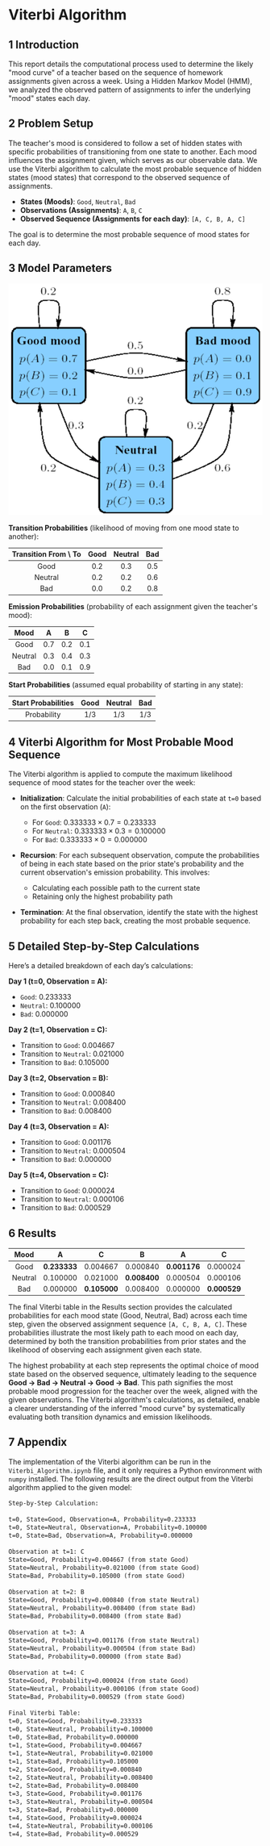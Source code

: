 # Viterbi Algorithm

## 1 Introduction

This report details the computational process used to determine the likely "mood curve" of a teacher based on the sequence of homework assignments given across a week. Using a Hidden Markov Model (HMM), we analyzed the observed pattern of assignments to infer the underlying "mood" states each day.

## 2 Problem Setup

The teacher's mood is considered to follow a set of hidden states with specific probabilities of transitioning from one state to another. Each mood influences the assignment given, which serves as our observable data. We use the Viterbi algorithm to calculate the most probable sequence of hidden states (mood states) that correspond to the observed sequence of assignments.

* **States (Moods)**: `Good`, `Neutral`, `Bad`
* **Observations (Assignments)**: `A`, `B`, `C`
* **Observed Sequence (Assignments for each day)**: `[A, C, B, A, C]`

The goal is to determine the most probable sequence of mood states for each day.

## 3 Model Parameters

![](assets/Figure.png)

**Transition Probabilities** (likelihood of moving from one mood state to another):

| Transition From \ To | Good | Neutral | Bad |
| :---: | :---: | :---: | :---: |
| Good | 0.2 | 0.3 | 0.5 |
| Neutral | 0.2 | 0.2 | 0.6 |
| Bad | 0.0 | 0.2 | 0.8 |

**Emission Probabilities** (probability of each assignment given the teacher's mood):

| Mood | A | B | C |
| :---: | :---: | :---: | :---: |
| Good | 0.7 | 0.2 | 0.1 |
| Neutral | 0.3 | 0.4 | 0.3 |
| Bad | 0.0 | 0.1 | 0.9 |

**Start Probabilities** (assumed equal probability of starting in any state):

| Start Probabilities | Good | Neutral | Bad |
| :---: | :---: | :---: | :---: |
| Probability | $1/3$ | $1/3$ | $1/3$ |

## 4 Viterbi Algorithm for Most Probable Mood Sequence

The Viterbi algorithm is applied to compute the maximum likelihood sequence of mood states for the teacher over the week:

* **Initialization**: Calculate the initial probabilities of each state at `t=0` based on the first observation (`A`):

  * For `Good`: $0.333333 \times 0.7 = 0.233333$
  * For `Neutral`: $0.333333 \times 0.3 = 0.100000$
  * For `Bad`: $0.333333 \times 0 = 0.000000$

* **Recursion**: For each subsequent observation, compute the probabilities of being in each state based on the prior state's probability and the current observation's emission probability. This involves:

  * Calculating each possible path to the current state
  * Retaining only the highest probability path

* **Termination**: At the final observation, identify the state with the highest probability for each step back, creating the most probable sequence.

## 5 Detailed Step-by-Step Calculations

Here’s a detailed breakdown of each day’s calculations:

**Day 1 (t=0, Observation = A):**

* `Good`: $0.233333$
* `Neutral`: $0.100000$
* `Bad`: $0.000000$

**Day 2 (t=1, Observation = C):**

* Transition to `Good`: $0.004667$
* Transition to `Neutral`: $0.021000$
* Transition to `Bad`: $0.105000$

**Day 3 (t=2, Observation = B):**

* Transition to `Good`: $0.000840$
* Transition to `Neutral`: $0.008400$
* Transition to `Bad`: $0.008400$

**Day 4 (t=3, Observation = A):**

* Transition to `Good`: $0.001176$
* Transition to `Neutral`: $0.000504$
* Transition to `Bad`: $0.000000$

**Day 5 (t=4, Observation = C):**

* Transition to `Good`: $0.000024$
* Transition to `Neutral`: $0.000106$
* Transition to `Bad`: $0.000529$

## 6 Results

| Mood | A | C | B | A | C |
| :---: | :---: | :---: | :---: | :---: | :---: |
| Good | **0.233333** | 0.004667 | 0.000840 | **0.001176** | 0.000024 |
| Neutral | 0.100000 | 0.021000 | **0.008400** | 0.000504 | 0.000106 |
| Bad | 0.000000 | **0.105000** | 0.008400 | 0.000000 | **0.000529** |

The final Viterbi table in the Results section provides the calculated probabilities for each mood state (Good, Neutral, Bad) across each time step, given the observed assignment sequence `[A, C, B, A, C]`. These probabilities illustrate the most likely path to each mood on each day, determined by both the transition probabilities from prior states and the likelihood of observing each assignment given each state.

The highest probability at each step represents the optimal choice of mood state based on the observed sequence, ultimately leading to the sequence **Good → Bad → Neutral → Good → Bad**. This path signifies the most probable mood progression for the teacher over the week, aligned with the given observations. The Viterbi algorithm's calculations, as detailed, enable a clearer understanding of the inferred "mood curve" by systematically evaluating both transition dynamics and emission likelihoods.

## 7 Appendix

The implementation of the Viterbi algorithm can be run in the `Viterbi_Algorithm.ipynb` file, and it only requires a Python environment with `numpy` installed. The following results are the direct output from the Viterbi algorithm applied to the given model:

```
Step-by-Step Calculation:

t=0, State=Good, Observation=A, Probability=0.233333
t=0, State=Neutral, Observation=A, Probability=0.100000
t=0, State=Bad, Observation=A, Probability=0.000000

Observation at t=1: C
State=Good, Probability=0.004667 (from state Good)
State=Neutral, Probability=0.021000 (from state Good)
State=Bad, Probability=0.105000 (from state Good)

Observation at t=2: B
State=Good, Probability=0.000840 (from state Neutral)
State=Neutral, Probability=0.008400 (from state Bad)
State=Bad, Probability=0.008400 (from state Bad)

Observation at t=3: A
State=Good, Probability=0.001176 (from state Neutral)
State=Neutral, Probability=0.000504 (from state Bad)
State=Bad, Probability=0.000000 (from state Bad)

Observation at t=4: C
State=Good, Probability=0.000024 (from state Good)
State=Neutral, Probability=0.000106 (from state Good)
State=Bad, Probability=0.000529 (from state Good)

Final Viterbi Table:
t=0, State=Good, Probability=0.233333
t=0, State=Neutral, Probability=0.100000
t=0, State=Bad, Probability=0.000000
t=1, State=Good, Probability=0.004667
t=1, State=Neutral, Probability=0.021000
t=1, State=Bad, Probability=0.105000
t=2, State=Good, Probability=0.000840
t=2, State=Neutral, Probability=0.008400
t=2, State=Bad, Probability=0.008400
t=3, State=Good, Probability=0.001176
t=3, State=Neutral, Probability=0.000504
t=3, State=Bad, Probability=0.000000
t=4, State=Good, Probability=0.000024
t=4, State=Neutral, Probability=0.000106
t=4, State=Bad, Probability=0.000529
```